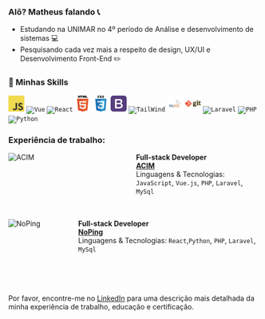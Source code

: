 ### Alô?     Matheus falando :telephone_receiver:

- Estudando na UNIMAR no 4º período de Análise e desenvolvimento de sistemas :computer:
- Pesquisando cada vez mais a respeito de design, UX/UI e Desenvolvimento Front-End ✏️

### 🚀 Minhas Skills

<code><img height="32" src="https://raw.githubusercontent.com/github/explore/80688e429a7d4ef2fca1e82350fe8e3517d3494d/topics/javascript/javascript.png" alt="Javascript"/></code>
<code><img height="32" src="https://avatars.githubusercontent.com/u/6128107?s=280&v=4" alt="Vue"/></code>
<code><img height="32" src="https://upload.wikimedia.org/wikipedia/commons/thumb/a/a7/React-icon.svg/768px-React-icon.svg.png?20220125121207" alt="React"/></code>
<code><img height="32" src="https://raw.githubusercontent.com/github/explore/80688e429a7d4ef2fca1e82350fe8e3517d3494d/topics/html/html.png" alt="HTML5"/></code>
<code><img height="32" src="https://raw.githubusercontent.com/github/explore/80688e429a7d4ef2fca1e82350fe8e3517d3494d/topics/css/css.png" alt="CSS"/></code>
<code><img height="32" src="https://raw.githubusercontent.com/github/explore/80688e429a7d4ef2fca1e82350fe8e3517d3494d/topics/bootstrap/bootstrap.png" alt="Bootstrap"/></code>
<code><img height="32" src="https://avatars.githubusercontent.com/u/67109815?s=280&v=4" alt="TailWind"/></code>
<code><img height="32" src="https://raw.githubusercontent.com/github/explore/80688e429a7d4ef2fca1e82350fe8e3517d3494d/topics/mysql/mysql.png" alt="MySQL"/></code>
<code><img height="32" src="https://raw.githubusercontent.com/github/explore/80688e429a7d4ef2fca1e82350fe8e3517d3494d/topics/git/git.png" alt="Git"/></code>
<code><img height="32" src="https://laravel.com/img/logomark.min.svg" alt="Laravel"/></code>
<code><img height="32" src="https://www.php.net/images/logos/php-logo-white.svg" alt="PHP"/></code>
<code><img height="32" src="https://upload.wikimedia.org/wikipedia/commons/thumb/c/c3/Python-logo-notext.svg/1869px-Python-logo-notext.svg.png" alt="Python"/></code>






### Experiência de trabalho:

[<img id="acim" align="left" height="108px" width="256px" alt="ACIM" src="https://acim.org.br/wp-content/uploads/2022/02/logo-completa.png"/>](https://acim.org.br/)

**Full-stack Developer** \
[**ACIM**](https://acim.org.br/)  \
Linguagens & Tecnologias: `JavaScript`, `Vue.js`, `PHP`, `Laravel`, `MySql`\
<br/><br/>

[<img id="NoPing" align="left" height="108px" width="140px" alt="NoPing" src="https://static.wixstatic.com/media/206757_3d7746c544c847b491ff34b231fcfe6d~mv2.png/v1/fill/w_569,h_467,al_c/206757_3d7746c544c847b491ff34b231fcfe6d~mv2.png"/>]([https://noping.com/pt-br])

**Full-stack Developer** \
[**NoPing**](https://noping.com/pt-br)  \
Linguagens & Tecnologias:  `React`,`Python`, `PHP`, `Laravel`, `MySql`\
<br/><br/>
<br/>
<br/>

Por favor, encontre-me no [LinkedIn](https://www.linkedin.com/in/matheus-henry-461354212/) para uma descrição mais detalhada da minha experiência de trabalho, educação e certificação.
